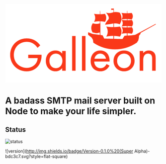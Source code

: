 ![Galleon Logo](logo.png)

A badass SMTP mail server built on Node to make your life simpler.
======
## Status
![status](http://img.shields.io/badge/Production%20ready-nope%20(expect%20it%20in%2012%20days)-red.svg?style=flat-square)

![version](http://img.shields.io/badge/Version-0.1.0%20(Super Alpha)-bdc3c7.svg?style=flat-square)
